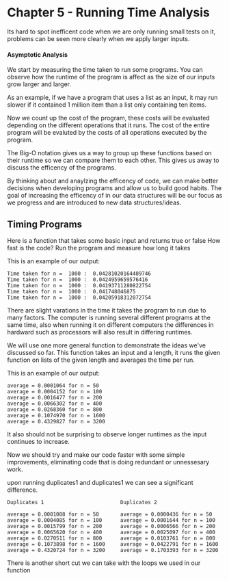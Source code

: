 # Chapter 5 - Running Time Analysis

Its hard to spot inefficent code when we are only running small tests on it, problems can be seen more clearly when we apply larger inputs.

#### Asymptotic Analysis

We start by measuring the time taken to run some programs.
You can observe how the runtime of the program is affect as the size of our inputs grow larger and larger.

As an example, if we have a program that uses a list as an input, it may run slower if it contained 1 million item than a list only containing ten items.

Now we count up the cost of the program, these costs will be evaluated depending on the different operations that it runs.
The cost of the entire program will be evaluted by the costs of all operations executed by the program.

The Big-O notation gives us a way to group up these functions based on their runtime so we can compare them to each other. This gives us away to discuss the efficency of the programs.

By thinking about and anaylzing the efficency of code, we can make better decisions when developing programs and allow us to build good habits. The goal of increasing the efficency of in our data structures will be our focus as we progress and are introduced to new data structures/ideas.

## Timing Programs

Here is a function that takes some basic input and returns true or false
How fast is the code?
Run the program and measure how long it takes

This is an example of our output:

```
Time taken for n =  1000 :  0.04281020164489746
Time taken for n =  1000 :  0.0424959659576416
Time taken for n =  1000 :  0.04193711280822754
Time taken for n =  1000 :  0.041748046875
Time taken for n =  1000 :  0.04205918312072754
```

There are slight varations in the time it takes the program to run due to many factors. The computer is running several different programs at the same time, also when running it on different computers the differences in hardward such as processors will also result in differing runtimes.

We will use one more general function to demonstrate the ideas we've discussed so far. This function takes an input and a length, it runs the given function on lists of the given length and averages the time per run.

This is an example of our output:

```
average = 0.0001064 for n = 50
average = 0.0004152 for n = 100
average = 0.0016477 for n = 200
average = 0.0066302 for n = 400
average = 0.0268360 for n = 800
average = 0.1074970 for n = 1600
average = 0.4329827 for n = 3200
```

It also should not be surprising to observe longer runtimes as the input continues to increase.

Now we should try and make our code faster with some simple improvements, eliminating code that is doing redundant or unnessesary work.

upon running duplicates1 and duplicates1 we can see a significant difference.

```
Duplicates 1                         Duplicates 2

average = 0.0001008 for n = 50       average = 0.0000436 for n = 50
average = 0.0004085 for n = 100      average = 0.0001644 for n = 100
average = 0.0015799 for n = 200      average = 0.0006566 for n = 200
average = 0.0065620 for n = 400      average = 0.0025097 for n = 400
average = 0.0270511 for n = 800      average = 0.0103761 for n = 800
average = 0.1073898 for n = 1600     average = 0.0422791 for n = 1600
average = 0.4320724 for n = 3200     average = 0.1703393 for n = 3200

```

There is another short cut we can take with the loops we used in our function
